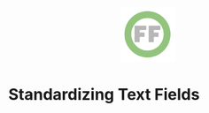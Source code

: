 <center> <img src="images/header_logo.png" width="100"/></center>
<!-- this is a test of a comment 
To do:
--->

# Standardizing Text Fields